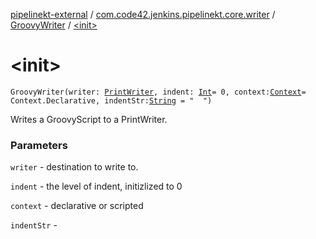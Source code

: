 [pipelinekt-external](../../index.md) / [com.code42.jenkins.pipelinekt.core.writer](../index.md) / [GroovyWriter](index.md) / [&lt;init&gt;](./-init-.md)

# &lt;init&gt;

`GroovyWriter(writer: `[`PrintWriter`](https://docs.oracle.com/javase/6/docs/api/java/io/PrintWriter.html)`, indent: `[`Int`](https://kotlinlang.org/api/latest/jvm/stdlib/kotlin/-int/index.html)` = 0, context: `[`Context`](../-context/index.md)` = Context.Declarative, indentStr: `[`String`](https://kotlinlang.org/api/latest/jvm/stdlib/kotlin/-string/index.html)` = "  ")`

Writes a GroovyScript to a PrintWriter.

### Parameters

`writer` - destination to write to.

`indent` - the level of indent, initizlized to 0

`context` - declarative or scripted

`indentStr` - 